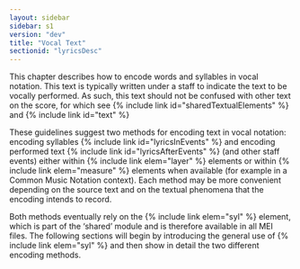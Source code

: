 ```yaml
---
layout: sidebar
sidebar: s1
version: "dev"
title: "Vocal Text"
sectionid: "lyricsDesc"
---
```


This chapter describes how to encode words and syllables in vocal notation. This text is typically written under a staff to indicate the text to be vocally performed. As such, this text should not be confused with other text on the score, for which see {% include link id="sharedTextualElements" %} and {% include link id="text" %}

These guidelines suggest two methods for encoding text in vocal notation: encoding syllables {% include link id="lyricsInEvents" %} and encoding performed text {% include link id="lyricsAfterEvents" %} (and other staff events) either within {% include link elem="layer" %} elements or within {% include link elem="measure" %} elements when available (for example in a Common Music Notation context). Each method may be more convenient depending on the source text and on the textual phenomena that the encoding intends to record.

Both methods eventually rely on the {% include link elem="syl" %} element, which is part of the ‘shared’ module and is therefore available in all MEI files. The following sections will begin by introducing the general use of {% include link elem="syl" %} and then show in detail the two different encoding methods.
